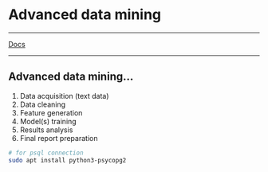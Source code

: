 # Advanced data mining

---

[Docs](docs/README.md)

---

## Advanced data mining...

1. Data acquisition (text data)
2. Data cleaning
3. Feature generation
4. Model(s) training
5. Results analysis
6. Final report preparation

```bash
# for psql connection
sudo apt install python3-psycopg2
```
